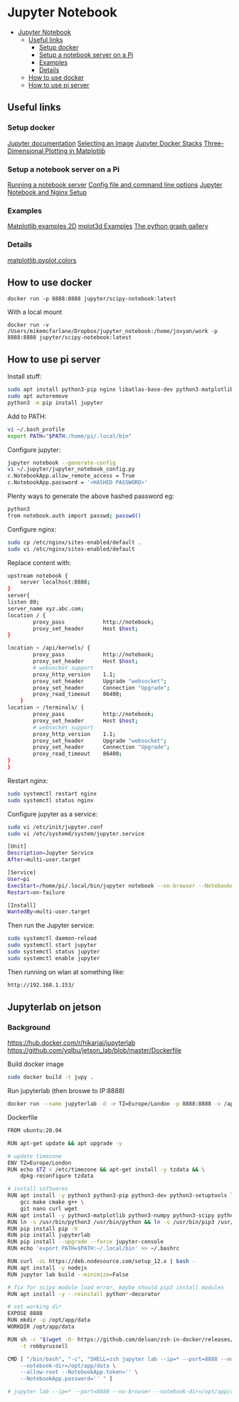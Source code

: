 # Jupyter Notebook

- [Jupyter Notebook](#jupyter-notebook)
  - [Useful links](#useful-links)
    - [Setup docker](#setup-docker)
    - [Setup a notebook server on a Pi](#setup-a-notebook-server-on-a-pi)
    - [Examples](#examples)
    - [Details](#details)
  - [How to use docker](#how-to-use-docker)
  - [How to use pi server](#how-to-use-pi-server)

## Useful links

### Setup docker

[Jupyter documentation](https://jupyter.org/documentation)
[Selecting an Image](https://jupyter-docker-stacks.readthedocs.io/en/latest/using/selecting.html#core-stacks)
[Jupyter Docker Stacks](https://jupyter-docker-stacks.readthedocs.io/en/latest/index.html)
[Three-Dimensional Plotting in Matplotlib](https://jakevdp.github.io/PythonDataScienceHandbook/04.12-three-dimensional-plotting.html)

### Setup a notebook server on a Pi

[Running a notebook server](https://jupyter-notebook.readthedocs.io/en/stable/public_server.html)
[Config file and command line options](https://jupyter-notebook.readthedocs.io/en/stable/config.html)
[Jupyter Notebook and Nginx Setup](https://aptro.github.io/server/architecture/2016/06/21/Jupyter-Notebook-Nginx-Setup.html)

### Examples

[Matplotlib examples 2D](https://matplotlib.org/3.1.0/gallery/index.html)
[mplot3d Examples](https://matplotlib.org/2.0.0/examples/mplot3d/index.html)
[The python graph gallery](http://python-graph-gallery.com/barplot/)

### Details

[matplotlib.pyplot.colors](https://matplotlib.org/api/_as_gen/matplotlib.pyplot.colors.html)

## How to use docker

```
docker run -p 8888:8888 jupyter/scipy-notebook:latest
```

With a local mount

```
docker run -v /Users/mikemcfarlane/Dropbox/jupyter_notebook:/home/jovyan/work -p 8888:8888 jupyter/scipy-notebook:latest
```

## How to use pi server

Install stuff:

```bash
sudo apt install python3-pip nginx libatlas-base-dev python3-matplotlib python3-numpy python3-scipy python3-pandas libopenjp2-7 python3-jinja2
sudo apt autoremove
python3 -m pip install jupyter
```

Add to PATH:
```bash
vi ~/.bash_profile
export PATH="$PATH:/home/pi/.local/bin" 
```

Configure jupyter:

```bash
jupyter notebook --generate-config
vi ~/.jupyter/jupyter_notebook_config.py
c.NotebookApp.allow_remote_access = True
c.NotebookApp.password = '<HASHED PASSWORD>'
```
Plenty ways to generate the above hashed password eg:

```bash
python3
from notebook.auth import passwd; passwd()
```

Configure nginx:

```bash
sudo cp /etc/nginx/sites-enabled/default .
sudo vi /etc/nginx/sites-enabled/default
```

Replace content with:

```bash
upstream notebook {
    server localhost:8888;
}
server{
listen 80;
server_name xyz.abc.com;
location / {
        proxy_pass            http://notebook;
        proxy_set_header      Host $host;
}

location ~ /api/kernels/ {
        proxy_pass            http://notebook;
        proxy_set_header      Host $host;
        # websocket support
        proxy_http_version    1.1;
        proxy_set_header      Upgrade "websocket";
        proxy_set_header      Connection "Upgrade";
        proxy_read_timeout    86400;
    }
location ~ /terminals/ {
        proxy_pass            http://notebook;
        proxy_set_header      Host $host;
        # websocket support
        proxy_http_version    1.1;
        proxy_set_header      Upgrade "websocket";
        proxy_set_header      Connection "Upgrade";
        proxy_read_timeout    86400;
}
}
```

Restart nginx:

```bash
sudo systemctl restart nginx
sudo systemctl status nginx
```

Configure jupyter as a service:

```bash
sudo vi /etc/init/jupyter.conf
sudo vi /etc/systemd/system/jupyter.service
```

```bash
[Unit] 
Description=Jupyter Service 
After=multi-user.target

[Service] 
User=pi
ExecStart=/home/pi/.local/bin/jupyter notebook --no-browser --NotebookApp.allow_origin='*' --notebook-dir='/home/pi/repos' --config=/home/pi/.jupyter/jupyter_notebook_config.py  
Restart=on-failure

[Install] 
WantedBy=multi-user.target
```

Then run the Jupyter service:

```bash
sudo systemctl daemon-reload
sudo systemctl start jupyter
sudo systemctl status jupyter
sudo systemctl enable jupyter
```

Then running on wlan at something like:

```bash
http://192.168.1.153/
```


## Jupyterlab on jetson

### Background

https://hub.docker.com/r/hikariai/jupyterlab
https://github.com/yqlbu/jetson_lab/blob/master/Dockerfile

Build docker image

```bash
sudo docker build -t jupy .
```

Run jupyterlab (then broswe to IP:8888)

```bash
docker run --name jupyterlab -d -e TZ=Europe/London -p 8888:8888 -v /appdata/jupyterlab:/home/pi/nvdli-data jupy:latest
```

Dockerfile

```bash
FROM ubuntu:20.04

RUN apt-get update && apt upgrade -y 

# update timezone
ENV TZ=Europe/London
RUN echo $TZ > /etc/timezone && apt-get install -y tzdata && \
    dpkg-reconfigure tzdata 

# install softwares
RUN apt install -y python3 python3-pip python3-dev python3-setuptools libffi-dev \
    gcc make cmake g++ \
    git nano curl wget
RUN apt install -y python3-matplotlib python3-numpy python3-scipy python3-pandas python3-sklearn python3-sklearn-pandas
RUN ln -s /usr/bin/python3 /usr/bin/python && ln -s /usr/bin/pip3 /usr/bin/pip 
RUN pip install pip -U
RUN pip install jupyterlab
RUN pip install --upgrade --force jupyter-console 
RUN echo 'export PATH=$PATH:~/.local/bin' >> ~/.bashrc

RUN curl -sL https://deb.nodesource.com/setup_12.x | bash - 
RUN apt install -y nodejs 
RUN jupyter lab build --minimize=False

# fix for scipy module load error, maybe should pip3 install modules
RUN apt install -y --reinstall python*-decorator

# set working dir
EXPOSE 8888
RUN mkdir -p /opt/app/data
WORKDIR /opt/app/data

RUN sh -c "$(wget -O- https://github.com/deluan/zsh-in-docker/releases/download/v1.1.1/zsh-in-docker.sh)" -- \
    -t robbyrussell 

CMD [ "/bin/bash", "-c", "SHELL=zsh jupyter lab --ip=* --port=8888 --no-browser \
    --notebook-dir=/opt/app/data \
    --allow-root --NotebookApp.token='' \
    --NotebookApp.password='' " ]

# jupyter lab --ip=* --port=8888 --no-browser --notebook-dir=/opt/app/data --allow-root --NotebookApp.token='' --NotebookApp.password='' --LabApp.terminado_settings='{"shell_command": ["/bin/zsh"]}'
```